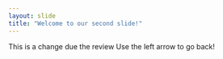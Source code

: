 ```yaml
---
layout: slide
title: "Welcome to our second slide!"
---
```

This is a change due the review
Use the left arrow to go back!

